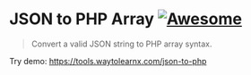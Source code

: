 # JSON to PHP Array [![Awesome](https://cdn.rawgit.com/sindresorhus/awesome/d7305f38d29fed78fa85652e3a63e154dd8e8829/media/badge.svg)](https://github.com/sindresorhus/awesome)

>Convert a valid JSON string to PHP array syntax.

Try demo: https://tools.waytolearnx.com/json-to-php
